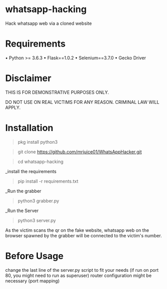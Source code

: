 # whatsapp-hacking
Hack whatsapp web via a cloned website

# Requirements

• Python >= 3.6.3
• Flask==1.0.2
• Selenium==3.7.0
• Gecko Driver

# Disclaimer

THIS IS FOR DEMONSTRATIVE PURPOSES ONLY.

DO NOT USE ON REAL VICTIMS FOR ANY REASON. CRIMINAL LAW WILL APPLY.

# Installation

> pkg install python3

> git clone https://github.com/mrjuice01/WhatsAppHacker.git

> cd whatsapp-hacking

_install the requirements

> pip install -r requirements.txt

_Run the grabber 

> python3 grabber.py

_Run the Server

> python3 server.py

As the victim scans the qr on the fake website, whatsapp web on the browser spawned by the grabber will be connected to the victim's number.

# Before Usage

change the last line of the server.py script to fit your needs (if run on port 80, you might need to run as superuser)
router configuration might be necessary (port mapping)
